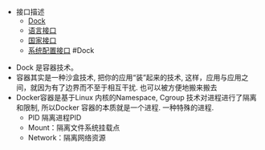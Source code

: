 * 接口描述 
  * [Dock](#Dock) 
  * [语言接口](#语言接口) 
  * [国家接口](#国家接口) 
  * [系统配置接口](#系统配置接口) 
#Dock
- Dock 是容器技术。
- 容器其实是一种沙盒技术, 把你的应用“装”起来的技术, 这样，应用与应用之间，就因为有了边界而不至于相互干扰. 也可以被方便地搬来搬去
- Docker容器是基于Linux 内核的Namespace, Cgroup 技术对进程进行了隔离和限制, 所以Docker 容器的本质就是一个进程. 一种特殊的进程.
   - PID 隔离进程PID
   - Mount：隔离文件系统挂载点
   - Network：隔离网络资源 
   
